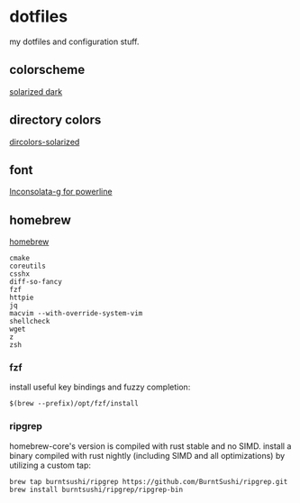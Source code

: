 # dotfiles

my dotfiles and configuration stuff.

## colorscheme

[solarized dark](http://ethanschoonover.com/solarized)

## directory colors

[dircolors-solarized](https://github.com/seebi/dircolors-solarized)

## font

[Inconsolata-g for powerline](https://github.com/powerline/fonts/tree/master/Inconsolata-g)

## homebrew

[homebrew](http://brew.sh/)

```
cmake
coreutils
csshx
diff-so-fancy
fzf
httpie
jq
macvim --with-override-system-vim
shellcheck
wget
z
zsh
```

### fzf

install useful key bindings and fuzzy completion:

```
$(brew --prefix)/opt/fzf/install
```

### ripgrep

homebrew-core's version is compiled with rust stable and no SIMD.  install a
binary compiled with rust nightly (including SIMD and all optimizations) by
utilizing a custom tap:

```
brew tap burntsushi/ripgrep https://github.com/BurntSushi/ripgrep.git
brew install burntsushi/ripgrep/ripgrep-bin
```
